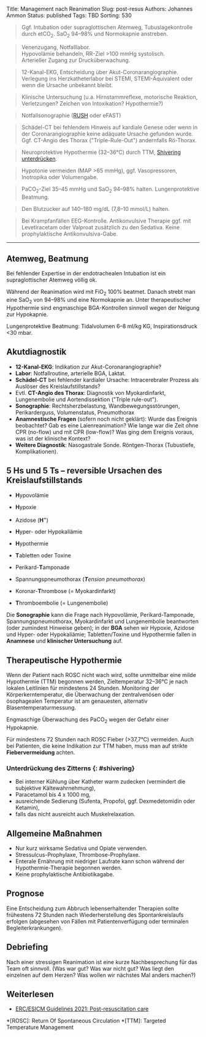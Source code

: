 Title: Management nach Reanimation
Slug: post-resus
Authors: Johannes Ammon
Status: published
Tags: TBD
Sorting: 530

> Ggf. Intubation oder supraglottischen Atemweg, Tubuslagekontrolle durch etCO<sub>2</sub>. SaO<sub>2</sub> 94–98% und Normokapnie anstreben.

> Venenzugang, Notfalllabor.<br>
    Hypovolämie behandeln, RR-Ziel >100&nbsp;mmHg systolisch. <br>
    Arterieller Zugang zur Drucküberwachung.

> 12-Kanal-EKG, Entscheidung über Akut-Coronarangiographie.<br>
Verlegung ins Herzkatheterlabor bei STEMI, STEMI-Äquivalent oder wenn die Ursache unbekannt bleibt.

> Klinische Untersuchung (u.a. Hirnstammreflexe, motorische Reaktion, Verletzungen? Zeichen von Intoxikation? Hypothermie?)

> Notfallsonographie ([RUSH]({filename}Hypotonie.md#RUSH) oder eFAST)

> Schädel-CT bei fehlendem Hinweis auf kardiale Genese oder wenn in der Coronarangiographie keine adäquate Ursache gefunden wurde. <br>
Ggf. CT-Angio des Thorax ("Triple-Rule-Out") andernfalls Rö-Thorax.

> Neuroprotektive Hypothermie (32–36°C) durch TTM, [Shivering unterdrücken](#shivering).

> Hypotonie vermeiden (MAP >65&nbsp;mmHg), ggf. Vasopressoren, Inotropika oder Volumengabe.

> PaCO<sub>2</sub>-Ziel 35–45&nbsp;mmHg und SaO<sub>2</sub> 94–98% halten. Lungenprotektive Beatmung.

> Den Blutzucker auf 140–180&nbsp;mg/dL (7,8–10 mmol/L) halten.

> Bei Krampfanfällen EEG-Kontrolle. Antikonvulsive Therapie ggf. mit Levetiracetam oder Valproat zusätzlich zu den Sedativa. Keine prophylaktische Antikonvulsiva-Gabe.

------------------------------------------------------------

## Atemweg, Beatmung

Bei fehlender Expertise in der endotrachealen Intubation ist ein supraglottischer Atemweg völlig ok.

Während der Reanimation wird mit FiO<sub>2</sub> 100% beatmet. Danach strebt man eine SaO<sub>2</sub> von 94–98% und eine Normokapnie an. Unter therapeutischer Hypothermie sind engmaschige BGA-Kontrollen sinnvoll wegen der Neigung zur Hypokapnie.

Lungenprotektive Beatmung: Tidalvolumen 6–8&nbsp;ml/kg KG, Inspirationsdruck <30&nbsp;mbar.

## Akutdiagnostik

- **12-Kanal-EKG**: Indikation zur Akut-Coronarangiographie?
- **Labor**: Notfallroutine, arterielle BGA, Laktat.
- **Schädel-CT** bei fehlender kardialer Ursache: Intracerebraler Prozess als Auslöser des Kreislaufstillstands?
- Evtl. **CT-Angio des Thorax**: Diagnostik von Myokardinfarkt, Lungenembolie und Aortendissektion ("Triple rule-out").
- **Sonographie**: Rechtsherzbelastung, Wandbewegungsstörungen, Perikarderguss, Volumenstatus, Pneumothorax
- **Anamnestische Fragen** (sofern noch nicht geklärt): Wurde das Ereignis beobachtet? Gab es eine Laienreanimation? Wie lange war die Zeit ohne CPR (no-flow) und mit CPR (low-flow)? Was ging dem Ereignis voraus, was ist der klinische Kontext?
- **Weitere Diagnostik**: Nasogastrale Sonde. Röntgen-Thorax (Tubustiefe, Komplikationen).

## 5 **H**s und 5 **T**s – reversible Ursachen des Kreislaufstillstands

- **H**ypovolämie
- **H**ypoxie
- Azidose (**H**<sup>+</sup>)
- **H**yper- oder Hypokaliämie
- **H**ypothermie

- **T**abletten oder Toxine
- Perikard-**T**amponade
- Spannungspneumothorax (***T**ension pneumothorax*)
- Koronar-**T**hrombose (= Myokardinfarkt)
- **T**hromboembolie (= Lungenembolie)

Die **Sonographie** kann die Frage nach Hypovolämie, Perikard-Tamponade, Spannungspneumothorax, Myokardinfarkt und Lungenembolie beantworten (oder zumindest Hinweise geben); in der **BGA** sehen wir Hypoxie, Azidose und Hyper- oder Hypokaliämie; Tabletten/Toxine und Hypothermie fallen in **Anamnese** und **klinischer Untersuchung** auf.

## Therapeutische Hypothermie

Wenn der Patient nach ROSC nicht wach wird, sollte unmittelbar eine milde Hypothermie (TTM) begonnen werden, Zieltemperatur 32–36°C je nach lokalen Leitlinien für mindestens 24 Stunden. Monitoring der Körperkerntemperatur, die Überwachung der zentralvenösen oder ösophagealen Temperatur ist am genauesten, alternativ Blasentemperaturmessung.

Engmaschige Überwachung des PaCO<sub>2</sub> wegen der Gefahr einer Hypokapnie.

Für mindestens 72 Stunden nach ROSC Fieber (>37,7°C) vermeiden. Auch bei Patienten, die keine Indikation zur TTM haben, muss man auf strikte **Fiebervermeidung** achten.

### Unterdrückung des Zitterns {: #shivering}

- Bei interner Kühlung über Katheter warm zudecken (vermindert die subjektive Kältewahrnehmung),
- Paracetamol bis 4 x 1000 mg,
- ausreichende Sedierung (Sufenta, Propofol, ggf. Dexmedetomidin oder Ketamin),
- falls das nicht ausreicht auch Muskelrelaxation.

## Allgemeine Maßnahmen

- Nur kurz wirksame Sedativa und Opiate verwenden.
- Stressulcus-Prophylaxe, Thrombose-Prophylaxe.
- Enterale Ernährung mit niedriger Laufrate kann schon während der Hypothermie-Therapie begonnen werden.
- Keine prophylaktische Antibiotikagabe.

## Prognose

Eine Entscheidung zum Abbruch lebenserhaltender Therapien sollte frühestens 72 Stunden nach Wiederherstellung des Spontankreislaufs erfolgen (abgesehen von Fällen mit Patientenverfügung oder terminalen Begleiterkrankungen).

## Debriefing

Nach einer stressigen Reanimation ist eine kurze Nachbesprechung für das Team oft sinnvoll. (Was war gut? Was war nicht gut? Was liegt den einzelnen auf dem Herzen? Was wollen wir nächstes Mal anders machen?)

## Weiterlesen

- [ERC/ESICM Guidelines 2021: Post-resuscitation care](https://www.cprguidelines.eu/assets/guidelines/European-Resuscitation-Council-and-European-Societ.pdf)

*[ROSC]: Return Of Spontaneous Circulation
*[TTM]: Targeted Temperature Management
